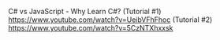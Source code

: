 C# vs JavaScript - Why Learn C#? 
(Tutorial #1) https://www.youtube.com/watch?v=UeibVFhFhoc
(Tutorial #2) https://www.youtube.com/watch?v=5CzNTXhxxsk
